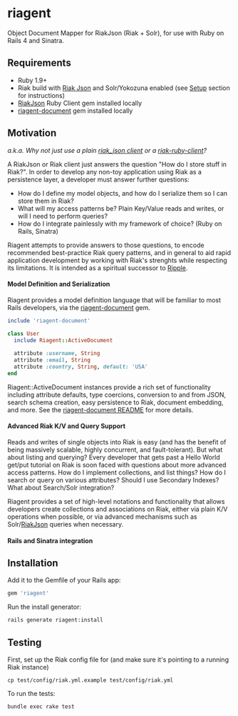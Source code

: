 # riagent

Object Document Mapper for RiakJson (Riak + Solr), for use with Ruby on Rails 4 and Sinatra.

## Requirements
 - Ruby 1.9+
 - Riak build with [Riak Json](https://github.com/basho-labs/riak_json) and Solr/Yokozuna enabled 
   (see [Setup](https://github.com/basho-labs/riak_json#setup) section for instructions)
 - [RiakJson](https://github.com/basho-labs/riak_json_ruby_client) Ruby Client gem installed locally
 - [riagent-document](https://github.com/dmitrizagidulin/riagent-document) gem installed locally

## Motivation
*a.k.a. Why not just use a plain [riak_json client](https://github.com/basho-labs/riak_json_ruby_client) or a 
[riak-ruby-client](https://github.com/basho/riak-ruby-client)?*

A RiakJson or Riak client just answers the question "How do I store stuff in Riak?". 
In order to develop any non-toy application using Riak as a persistence layer, a developer must answer further questions:

 - How do I define my model objects, and how do I serialize them so I can store them in Riak?
 - What will my access patterns be? Plain Key/Value reads and writes, or will I need to perform queries?
 - How do I integrate painlessly with my framework of choice? (Ruby on Rails, Sinatra)

Riagent attempts to provide answers to those questions, to encode recommended best-practice Riak query patterns,
and in general to aid rapid application development by working with Riak's strenghts while respecting its limitations. 
It is intended as a spiritual successor to [Ripple](https://github.com/basho-labs/ripple).

#### Model Definition and Serialization
Riagent provides a model definition language that will be familiar to most Rails developers, via 
the [riagent-document](https://github.com/dmitrizagidulin/riagent-document) gem.

```ruby
include 'riagent-document'

class User
  include Riagent::ActiveDocument
  
  attribute :username, String
  attribute :email, String
  attribute :country, String, default: 'USA'
end
```

Riagent::ActiveDocument instances provide a rich set of functionality including attribute defaults, type coercions, 
conversion to and from JSON, search schema creation, easy persistence to Riak,
document embedding, and more. See the [riagent-document README](https://github.com/dmitrizagidulin/riagent-document)
for more details.

#### Advanced Riak K/V and Query Support
Reads and writes of single objects into Riak is easy (and has the benefit of being massively scalable, highly concurrent, and fault-tolerant).
But what about listing and querying? Every developer that gets past a Hello World get/put tutorial on Riak is soon faced with questions
about more advanced access patterns. How do I implement collections, and list things? How do I search or query on various attributes?
Should I use Secondary Indexes? What about Search/Solr integration? 

Riagent provides a set of high-level notations and functionality that allows developers create collections and associations on Riak,
either via plain K/V operations when possible, or via advanced mechanisms such as Solr/[RiakJson](https://github.com/basho-labs/riak_json)
queries when necessary.

#### Rails and Sinatra integration


## Installation
Add it to the Gemfile of your Rails app:

```ruby
gem 'riagent'
```

Run the install generator:
```bash
rails generate riagent:install
```

## Testing
First, set up the Riak config file for (and make sure it's pointing to a running Riak instance)

```
cp test/config/riak.yml.example test/config/riak.yml
```

To run the tests:

```
bundle exec rake test
```